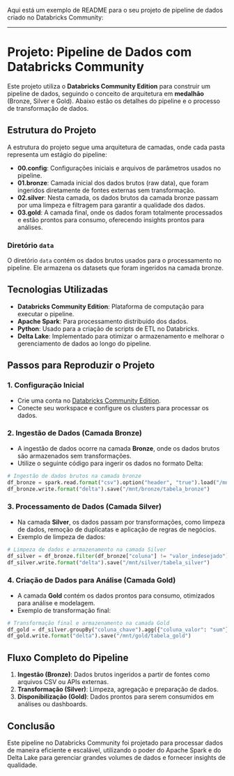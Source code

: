 Aqui está um exemplo de README para o seu projeto de pipeline de dados criado no Databricks Community:

---

# Projeto: Pipeline de Dados com Databricks Community

Este projeto utiliza o **Databricks Community Edition** para construir um pipeline de dados, seguindo o conceito de arquitetura em **medalhão** (Bronze, Silver e Gold). Abaixo estão os detalhes do pipeline e o processo de transformação de dados.

## Estrutura do Projeto

A estrutura do projeto segue uma arquitetura de camadas, onde cada pasta representa um estágio do pipeline:

- **00.config**: Configurações iniciais e arquivos de parâmetros usados no pipeline.
- **01.bronze**: Camada inicial dos dados brutos (raw data), que foram ingeridos diretamente de fontes externas sem transformação.
- **02.silver**: Nesta camada, os dados brutos da camada bronze passam por uma limpeza e filtragem para garantir a qualidade dos dados.
- **03.gold**: A camada final, onde os dados foram totalmente processados e estão prontos para consumo, oferecendo insights prontos para análises.

### Diretório `data`

O diretório `data` contém os dados brutos usados para o processamento no pipeline. Ele armazena os datasets que foram ingeridos na camada bronze.

## Tecnologias Utilizadas

- **Databricks Community Edition**: Plataforma de computação para executar o pipeline.
- **Apache Spark**: Para processamento distribuído dos dados.
- **Python**: Usado para a criação de scripts de ETL no Databricks.
- **Delta Lake**: Implementado para otimizar o armazenamento e melhorar o gerenciamento de dados ao longo do pipeline.

## Passos para Reproduzir o Projeto

### 1. Configuração Inicial
- Crie uma conta no [Databricks Community Edition](https://community.cloud.databricks.com/).
- Conecte seu workspace e configure os clusters para processar os dados.
  
### 2. Ingestão de Dados (Camada Bronze)
- A ingestão de dados ocorre na camada **Bronze**, onde os dados brutos são armazenados sem transformações.
- Utilize o seguinte código para ingerir os dados no formato Delta:

```python
# Ingestão de dados brutos na camada bronze
df_bronze = spark.read.format("csv").option("header", "true").load("/mnt/data/meus_dados.csv")
df_bronze.write.format("delta").save("/mnt/bronze/tabela_bronze")
```

### 3. Processamento de Dados (Camada Silver)
- Na camada **Silver**, os dados passam por transformações, como limpeza de dados, remoção de duplicatas e aplicação de regras de negócios.
- Exemplo de limpeza de dados:

```python
# Limpeza de dados e armazenamento na camada Silver
df_silver = df_bronze.filter(df_bronze["coluna"] != "valor_indesejado")
df_silver.write.format("delta").save("/mnt/silver/tabela_silver")
```

### 4. Criação de Dados para Análise (Camada Gold)
- A camada **Gold** contém os dados prontos para consumo, otimizados para análise e modelagem.
- Exemplo de transformação final:

```python
# Transformação final e armazenamento na camada Gold
df_gold = df_silver.groupBy("coluna_chave").agg({"coluna_valor": "sum"})
df_gold.write.format("delta").save("/mnt/gold/tabela_gold")
```

## Fluxo Completo do Pipeline

1. **Ingestão (Bronze)**: Dados brutos ingeridos a partir de fontes como arquivos CSV ou APIs externas.
2. **Transformação (Silver)**: Limpeza, agregação e preparação de dados.
3. **Disponibilização (Gold)**: Dados prontos para serem consumidos em análises ou dashboards.

## Conclusão

Este pipeline no Databricks Community foi projetado para processar dados de maneira eficiente e escalável, utilizando o poder do Apache Spark e do Delta Lake para gerenciar grandes volumes de dados e fornecer insights de qualidade.
